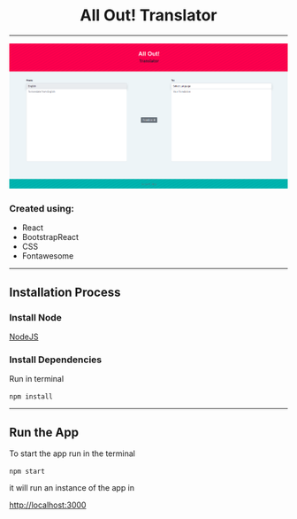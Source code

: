 <h1 align="center">All Out! Translator</h1>
<hr/>

![plot](./screenshot.png)
### Created using:

* React
* BootstrapReact
* CSS
* Fontawesome

<hr/>

## Installation Process

### Install Node

[NodeJS](https://nodejs.org/es/download/)

### Install Dependencies

Run in terminal

`npm install`

<hr/>

## Run the App

To start the app run in the terminal

`npm start` 

it will run an instance of the app in  

[http://localhost:3000](http://localhost:3000)
